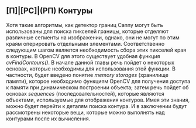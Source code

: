 ## [П]|[РС]|(РП) Контуры

Хотя такие алгоритмы, как детектор границ Canny могут быть использованы для поиска пикселей границы, которые отделяют различные сегменты на изображении, однако, они не могут по этим краям оперировать  отдельными элементами. Соответственно следующим шагом является необходимость сбора этих пикселей края в контуры. В OpenCV для этого существует удобная функция *cvFindContours()*. В начале данной главы речь пойдет о некоторых основах, которые необходимы для использования этой функции. В частности, будет введено понятие *memory storages* (хранилище памяти), которое необходимо функциям OpenCV для получения доступа к памяти при динамическом построении объекта; затем речь пойдет об основах *sequences* (последовательностей), которые являются объектами, используемые для отображения контуров. Имея эти знания, можно будет перейти к деталям поиска контура. И в заключении будут рассмотрены некоторые вещи, которые можно выполнять над контурами после их вычисления.